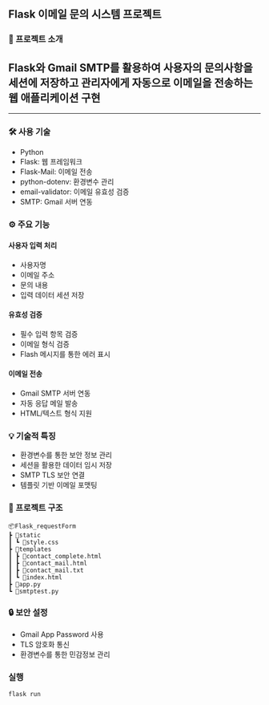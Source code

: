 ## Flask 이메일 문의 시스템 프로젝트

### 📝 프로젝트 소개

## Flask와 Gmail SMTP를 활용하여 사용자의 문의사항을 세션에 저장하고 관리자에게 자동으로 이메일을 전송하는 웹 애플리케이션 구현

---

### 🛠 사용 기술

- Python
- Flask: 웹 프레임워크
- Flask-Mail: 이메일 전송
- python-dotenv: 환경변수 관리
- email-validator: 이메일 유효성 검증
- SMTP: Gmail 서버 연동

### ⚙ 주요 기능

#### 사용자 입력 처리

- 사용자명
- 이메일 주소
- 문의 내용
- 입력 데이터 세션 저장

#### 유효성 검증

- 필수 입력 항목 검증
- 이메일 형식 검증
- Flash 메시지를 통한 에러 표시

#### 이메일 전송

- Gmail SMTP 서버 연동
- 자동 응답 메일 발송
- HTML/텍스트 형식 지원

### 💡 기술적 특징

- 환경변수를 통한 보안 정보 관리
- 세션을 활용한 데이터 임시 저장
- SMTP TLS 보안 연결
- 템플릿 기반 이메일 포맷팅

### 📁 프로젝트 구조
```
📦Flask_requestForm
┣ 📂static
┃ ┗ 📜style.css
┣ 📂templates
┃ ┣ 📜contact_complete.html
┃ ┣ 📜contact_mail.html
┃ ┣ 📜contact_mail.txt
┃ ┗ 📜index.html
┣ 📜app.py
┗ 📜smtptest.py
```

### 🔒 보안 설정

- Gmail App Password 사용
- TLS 암호화 통신
- 환경변수를 통한 민감정보 관리

### 실행

```python
flask run
```
